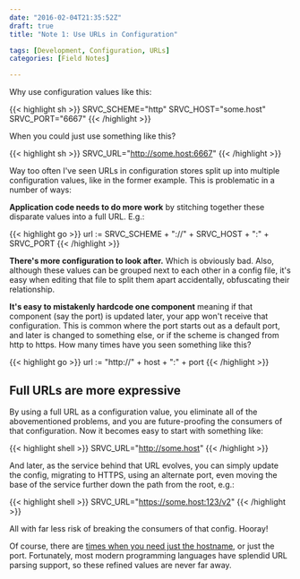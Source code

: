 ```yaml
---
date: "2016-02-04T21:35:52Z"
draft: true
title: "Note 1: Use URLs in Configuration"

tags: [Development, Configuration, URLs]
categories: [Field Notes]

---
```


Why use configuration values like this:

{{< highlight sh >}}
    SRVC_SCHEME="http"
    SRVC_HOST="some.host"
    SRVC_PORT="6667"
{{< /highlight >}}


When you could just use something like this?

{{< highlight sh >}}
    SRVC_URL="http://some.host:6667"
{{< /highlight >}}

Way too often I've seen URLs in configuration stores split up into multiple configuration values, like in the former example. This is problematic in a number of ways:

**Application code needs to do more work** by stitching together these disparate values into a full URL. E.g.:

{{< highlight go >}}
    url := SRVC_SCHEME + "://" + SRVC_HOST + ":" + SRVC_PORT
{{< /highlight >}}

**There's more configuration to look after.** Which is obviously bad. Also, although these values can be grouped next to each other in a config file, it's easy when editing that file to split them apart accidentally, obfuscating their relationship.

**It's easy to mistakenly hardcode one component** meaning if that component (say the port) is updated later, your app won't receive that configuration. This is common where the port starts out as a default port, and later is changed to something else, or if the scheme is changed from http to https. How many times have you seen something like this?

{{< highlight go >}}
    url := "http://" + host + ":" + port
{{< /highlight >}}

## Full URLs are more expressive

By using a full URL as a configuration value, you eliminate all of the abovementioned problems, and you are future-proofing the consumers of that configuration. Now it becomes easy to start with something like:

{{< highlight shell >}}
    SRVC_URL="http://some.host" 
{{< /highlight >}}

And later, as the service behind that URL evolves, you can simply update the config, migrating to HTTPS, using an alternate port, even moving the base of the service further down the path from the root, e.g.:

{{< highlight shell >}}
    SRVC_URL="https://some.host:123/v2"
{{< /highlight >}}

All with far less risk of breaking the consumers of that config. Hooray!

Of course, there are [times when you need just the hostname][needhostname], or just the port. Fortunately, most modern programming languages have splendid URL parsing support, so these refined values are never far away.

[needhostname]: https://nodejs.org/api/http.html#http_server_listen_port_hostname_backlog_callback
